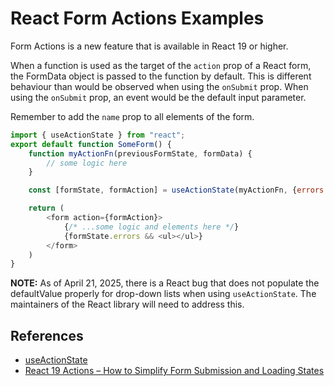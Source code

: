 # React Form Actions Examples

Form Actions is a new feature that is available in React 19 or higher.

When a function is used as the target of the `action` prop of a React form, the FormData object is passed to the function by default.  This is different behaviour than would be observed when using the `onSubmit` prop.  When using the `onSubmit` prop, an event would be the default input parameter.

Remember to add the `name` prop to all elements of the form.

```js
import { useActionState } from "react";
export default function SomeForm() {
    function myActionFn(previousFormState, formData) {
        // some logic here
    }

    const [formState, formAction] = useActionState(myActionFn, {errors: null});

    return (
        <form action={formAction}>
            {/* ...some logic and elements here */}
            {formState.errors && <ul></ul>}
        </form>
    )
}
```

**NOTE:** As of April 21, 2025, there is a React bug that does not populate the defaultValue properly for drop-down lists when using `useActionState`.  The maintainers of the React library will need to address this.

## References

- [useActionState](https://react.dev/reference/react/useActionState)
- [React 19 Actions – How to Simplify Form Submission and Loading States](https://www.freecodecamp.org/news/react-19-actions-simpliy-form-submission-and-loading-states/)